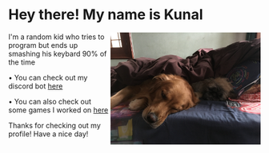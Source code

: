 # Hey there! My name is Kunal


<img align="right" src="Images/heart2.JPG" width="300" title="hover text">  

I'm a random kid who tries to program but ends up smashing his keybard 90% of the time

• You can check out my discord bot <a href="https://github.com/kunrex/Pepper.bot">here </a>

• You can also check out some games I worked on <a href="https://kunrex.itch.io/">here </a>
  
Thanks for checking out my profile! Have a nice day!
